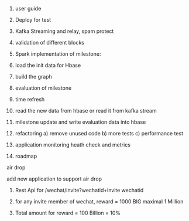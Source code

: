 1)  user guide
2) Deploy for test
3) Kafka Streaming and relay, spam protect 

8) validation of different blocks


11) Spark implementation of milestone:

1) load the init data for Hbase
2) build the graph 
3) evaluation of milestone
4) time refresh
5) read the new data from hbase or read it from kafka stream
6) milestone update and write evaluation data into hbase



13) refactoring 
a) remove unused code
b) more tests
c) performance test


15) application monitoring heath check  and metrics

16) roadmap


air drop

add new application to support air drop

1) Rest Api for /wechat/invite?wechatid+invite wechatid

2) for any invite member of wechat, reward = 1000 BIG maximal 1 Million

3) Total amount for reward = 100 Billion = 10%  
